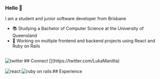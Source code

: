 ### Hello 👋
I am a student and junior software developer from Brisbane
- 📚 Studying a Bachelor of Computer Science at the University of Queensland
- 🔭 Working on multiple frontend and backend projects using React and Ruby on Rails
<br>
## Connect
[<img align="left" alt="twitter" src="https://img.shields.io/badge/twitter-%231DA1F2.svg?&style=for-the-badge&logo=twitter&logoColor=white" />](https://twitter.com/LukaManitta)
<br>
<br>
## Experience
<img align="left" alt="react" src="https://img.shields.io/badge/react%20-%2320232a.svg?&style=for-the-badge&logo=react&logoColor=%2361DAFB" />
<img align="left" alt="ruby on rails" src="https://img.shields.io/badge/rubyonrails%20-%2343853D.svg?&style=for-the-badge&logo=ruby&logoColor=white" />

<br>
<br>

